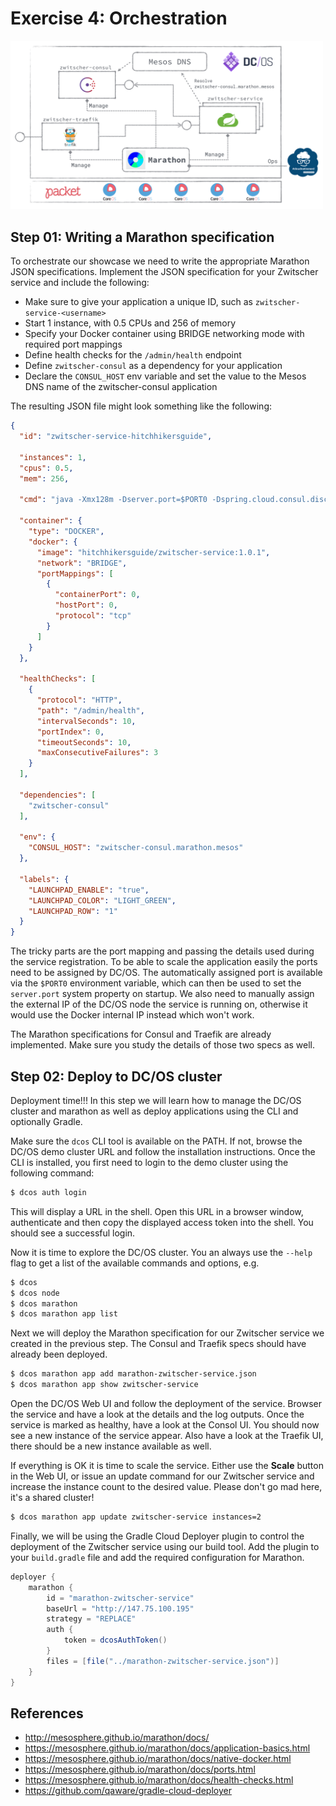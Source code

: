 # Exercise 4: Orchestration

<img src="illustration-04.png" alt="Exercise 4 Illustration" width="500"/>

## Step 01: Writing a Marathon specification

To orchestrate our showcase we need to write the appropriate Marathon JSON specifications.
Implement the JSON specification for your Zwitscher service and include the following:

* Make sure to give your application a unique ID, such as `zwitscher-service-<username>`
* Start 1 instance, with 0.5 CPUs and 256 of memory
* Specify your Docker container using BRIDGE networking mode with required port mappings
* Define health checks for the `/admin/health` endpoint
* Define `zwitscher-consul` as a dependency for your application
* Declare the `CONSUL_HOST` env variable and set the value to the Mesos DNS name of the zwitscher-consul application

The resulting JSON file might look something like the following:

```json
{
  "id": "zwitscher-service-hitchhikersguide",

  "instances": 1,
  "cpus": 0.5,
  "mem": 256,

  "cmd": "java -Xmx128m -Dserver.port=$PORT0 -Dspring.cloud.consul.discovery.ip-address=$HOST -jar /app/zwitscher-service/zwitscher-service.jar",

  "container": {
    "type": "DOCKER",
    "docker": {
      "image": "hitchhikersguide/zwitscher-service:1.0.1",
      "network": "BRIDGE",
      "portMappings": [
        {
          "containerPort": 0,
          "hostPort": 0,
          "protocol": "tcp"
        }
      ]
    }
  },

  "healthChecks": [
    {
      "protocol": "HTTP",
      "path": "/admin/health",
      "intervalSeconds": 10,
      "portIndex": 0,
      "timeoutSeconds": 10,
      "maxConsecutiveFailures": 3
    }
  ],

  "dependencies": [
    "zwitscher-consul"
  ],

  "env": {
    "CONSUL_HOST": "zwitscher-consul.marathon.mesos"
  },

  "labels": {
    "LAUNCHPAD_ENABLE": "true",
    "LAUNCHPAD_COLOR": "LIGHT_GREEN",
    "LAUNCHPAD_ROW": "1"
  }
}
```

The tricky parts are the port mapping and passing the details used during the service registration.
To be able to scale the application easily the ports need to be assigned by DC/OS. The automatically assigned port is available via the `$PORT0` environment variable, which can then be used to set the `server.port` system property on startup. We also need to manually assign the external IP of the DC/OS node the service is running on, otherwise it would use the Docker internal IP instead which won't work.

The Marathon specifications for Consul and Traefik are already implemented. Make sure you study the
details of those two specs as well.


## Step 02: Deploy to DC/OS cluster

Deployment time!!! In this step we will learn how to manage the DC/OS cluster and marathon as
well as deploy applications using the CLI and optionally Gradle.

Make sure the `dcos` CLI tool is available on the PATH. If not, browse the DC/OS demo cluster
URL and follow the installation instructions. Once the CLI is installed, you first need to
login to the demo cluster using the following command:

```bash
$ dcos auth login
```

This will display a URL in the shell. Open this URL in a browser window, authenticate and then
copy the displayed access token into the shell. You should see a successful login.

Now it is time to explore the DC/OS cluster. You an always use the `--help` flag to get a list
of the available commands and options, e.g.

```bash
$ dcos
$ dcos node
$ dcos marathon
$ dcos marathon app list
```

Next we will deploy the Marathon specification for our Zwitscher service we created in the previous step. The Consul and Traefik specs should have already been deployed.

```bash
$ dcos marathon app add marathon-zwitscher-service.json
$ dcos marathon app show zwitscher-service
```

Open the DC/OS Web UI and follow the deployment of the service. Browser the service and
have a look at the details and the log outputs. Once the service is marked as healthy,
have a look at the Consol UI. You should now see a new instance of the service appear.
Also have a look at the Traefik UI, there should be a new instance available as well.

If everything is OK it is time to scale the service. Either use the **Scale** button in
the Web UI, or issue an update command for our Zwitscher service and increase the instance
count to the desired value. Please don't go mad here, it's a shared cluster!

```bash
$ dcos marathon app update zwitscher-service instances=2
```

Finally, we will be using the Gradle Cloud Deployer plugin to control the deployment
of the Zwitscher service using our build tool. Add the plugin to your `build.gradle`
file and add the required configuration for Marathon.

```groovy
deployer {
    marathon {
        id = "marathon-zwitscher-service"
        baseUrl = "http://147.75.100.195"
        strategy = "REPLACE"
        auth {
            token = dcosAuthToken()
        }
        files = [file("../marathon-zwitscher-service.json")]
    }
}
```

## References

* http://mesosphere.github.io/marathon/docs/
* https://mesosphere.github.io/marathon/docs/application-basics.html
* https://mesosphere.github.io/marathon/docs/native-docker.html
* https://mesosphere.github.io/marathon/docs/ports.html
* https://mesosphere.github.io/marathon/docs/health-checks.html
* https://github.com/qaware/gradle-cloud-deployer

